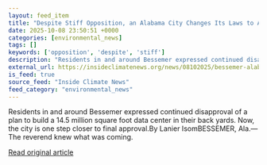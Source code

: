 ```yaml
---
layout: feed_item
title: "Despite Stiff Opposition, an Alabama City Changes Its Laws to Accommodate Data Centers"
date: 2025-10-08 23:50:51 +0000
categories: [environmental_news]
tags: []
keywords: ['opposition', 'despite', 'stiff']
description: "Residents in and around Bessemer expressed continued disapproval of a plan to build a 14"
external_url: https://insideclimatenews.org/news/08102025/bessemer-alabama-changes-laws-to-accommodate-data-centers/
is_feed: true
source_feed: "Inside Climate News"
feed_category: "environmental_news"
---
```


Residents in and around Bessemer expressed continued disapproval of a plan to build a 14.5 million square foot data center in their back yards. Now, the city is one step closer to final approval.By Lanier IsomBESSEMER, Ala.—The reverend knew what was coming.&nbsp;

[Read original article](https://insideclimatenews.org/news/08102025/bessemer-alabama-changes-laws-to-accommodate-data-centers/)
